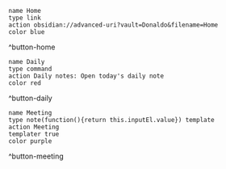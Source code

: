 
```button
name Home
type link
action obsidian://advanced-uri?vault=Donaldo&filename=Home
color blue
```
^button-home

```button
name Daily
type command
action Daily notes: Open today's daily note
color red
```
^button-daily

```button
name Meeting
type note(function(){return this.inputEl.value}) template
action Meeting
templater true
color purple
```
^button-meeting
